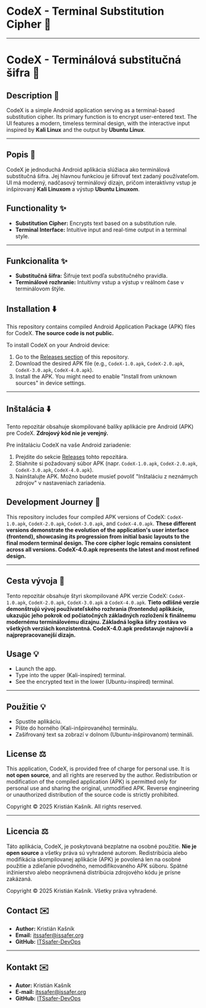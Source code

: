 # CodeX - Terminal Substitution Cipher 📱

---

# CodeX - Terminálová substitučná šifra 📱

## Description 📝

CodeX is a simple Android application serving as a terminal-based substitution cipher. Its primary function is to encrypt user-entered text. The UI features a modern, timeless terminal design, with the interactive input inspired by **Kali Linux** and the output by **Ubuntu Linux**.

---

## Popis 📝

CodeX je jednoduchá Android aplikácia slúžiaca ako terminálová substitučná šifra. Jej hlavnou funkciou je šifrovať text zadaný používateľom. UI má moderný, nadčasový terminálový dizajn, pričom interaktívny vstup je inšpirovaný **Kali Linuxom** a výstup **Ubuntu Linuxom**.

## Functionality ✨

* **Substitution Cipher:** Encrypts text based on a substitution rule.
* **Terminal Interface:** Intuitive input and real-time output in a terminal style.

---

## Funkcionalita ✨

* **Substitučná šifra:** Šifruje text podľa substitučného pravidla.
* **Terminálové rozhranie:** Intuitívny vstup a výstup v reálnom čase v terminálovom štýle.

## Installation ⬇️

This repository contains compiled Android Application Package (APK) files for CodeX. **The source code is not public.**

To install CodeX on your Android device:

1.  Go to the [Releases section](https://github.com/ITSsafer-DevOps/CodeX/releases) of this repository.
2.  Download the desired APK file (e.g., `CodeX-1.0.apk`, `CodeX-2.0.apk`, `CodeX-3.0.apk`, `CodeX-4.0.apk`).
3.  Install the APK. You might need to enable "Install from unknown sources" in device settings.

---

## Inštalácia ⬇️

Tento repozitár obsahuje skompilované balíky aplikácie pre Android (APK) pre CodeX. **Zdrojový kód nie je verejný.**

Pre inštaláciu CodeX na vaše Android zariadenie:

1.  Prejdite do sekcie [Releases](https://github.com/ITSsafer-DevOps/CodeX/releases) tohto repozitára.
2.  Stiahnite si požadovaný súbor APK (napr. `CodeX-1.0.apk`, `CodeX-2.0.apk`, `CodeX-3.0.apk`, `CodeX-4.0.apk`).
3.  Nainštalujte APK. Možno budete musieť povoliť "Inštaláciu z neznámych zdrojov" v nastaveniach zariadenia.

## Development Journey 🚀

This repository includes four compiled APK versions of CodeX: `CodeX-1.0.apk`, `CodeX-2.0.apk`, `CodeX-3.0.apk`, and `CodeX-4.0.apk`. **These different versions demonstrate the evolution of the application's user interface (frontend), showcasing its progression from initial basic layouts to the final modern terminal design. The core cipher logic remains consistent across all versions. CodeX-4.0.apk represents the latest and most refined design.**

---

## Cesta vývoja 🚀

Tento repozitár obsahuje štyri skompilované APK verzie CodeX: `CodeX-1.0.apk`, `CodeX-2.0.apk`, `CodeX-3.0.apk` a `CodeX-4.0.apk`. **Tieto odlišné verzie demonštrujú vývoj používateľského rozhrania (frontendu) aplikácie, ukazujúc jeho pokrok od počiatočných základných rozložení k finálnemu modernému terminálovému dizajnu. Základná logika šifry zostáva vo všetkých verziách konzistentná. CodeX-4.0.apk predstavuje najnovší a najprepracovanejší dizajn.**

## Usage 💡

* Launch the app.
* Type into the upper (Kali-inspired) terminal.
* See the encrypted text in the lower (Ubuntu-inspired) terminal.

---

## Použitie 💡

* Spustite aplikáciu.
* Píšte do horného (Kali-inšpirovaného) terminálu.
* Zašifrovaný text sa zobrazí v dolnom (Ubuntu-inšpirovanom) termináli.

## License ⚖️

This application, CodeX, is provided free of charge for personal use. It is **not open source**, and all rights are reserved by the author. Redistribution or modification of the compiled application (APK) is permitted only for personal use and sharing the original, unmodified APK. Reverse engineering or unauthorized distribution of the source code is strictly prohibited.

Copyright © 2025 Kristián Kašník. All rights reserved.

---

## Licencia ⚖️

Táto aplikácia, CodeX, je poskytovaná bezplatne na osobné použitie. **Nie je open source** a všetky práva sú vyhradené autorom. Redistribúcia alebo modifikácia skompilovanej aplikácie (APK) je povolená len na osobné použitie a zdieľanie pôvodného, nemodifikovaného APK súboru. Spätné inžinierstvo alebo neoprávnená distribúcia zdrojového kódu je prísne zakázaná.

Copyright © 2025 Kristián Kašník. Všetky práva vyhradené.

## Contact ✉️

* **Author:** Kristián Kašník
* **Email:** itssafer@issafer.org
* **GitHub:** [ITSsafer-DevOps](https://github.com/ITSsafer-DevOps)

---

## Kontakt ✉️

* **Autor:** Kristián Kašník
* **E-mail:** itssafer@issafer.org
* **GitHub:** [ITSsafer-DevOps](https://github.com/ITSsafer-DevOps)
